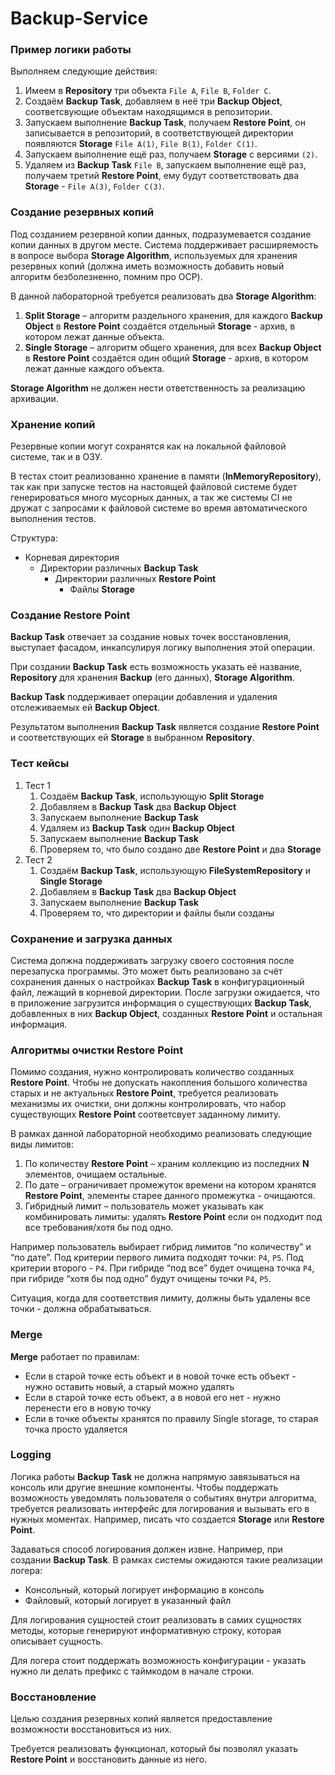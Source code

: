 # Backup-Service


### Пример логики работы

Выполняем следующие действия:

1. Имеем в **Repository** три объекта `File A`, `File B`, `Folder C`.
2. Создаём **Backup Task**, добавляем в неё три **Backup Object**, соответсвующие объектам находящимся в репозитории.
3. Запускаем выполнение **Backup Task**, получаем **Restore Point**, он записывается в репозиторий, в соответствующей директории появляются **Storage** `File A(1)`, `File B(1)`, `Folder C(1)`.
4. Запускаем выполнение ещё раз, получаем **Storage** с версиями `(2)`.
5. Удаляем из **Backup Task** `File B`, запускаем выполнение ещё раз, получаем третий **Restore Point**, ему будут соответствовать два **Storage** - `File A(3)`, `Folder C(3)`.

### Создание резервных копий

Под созданием резервной копии данных, подразумевается создание копии данных в другом месте. Система поддерживает расширяемость в вопросе выбора **Storage Algorithm**, используемых для хранения резервных копий (должна иметь возможность добавить новый алгоритм безболезненно, помним про OCP). 

В данной лабораторной требуется реализовать два **Storage Algorithm**:

1. **Split Storage** – алгоритм раздельного хранения, для каждого **Backup Object** в **Restore Point** создаётся отдельный **Storage** - архив, в котором лежат данные объекта.
2. **Single Storage** – алгоритм общего хранения, для всех **Backup Object** в **Restore Point** создаётся один общий **Storage** - архив, в котором лежат данные каждого объекта.

**Storage Algorithm** не должен нести ответственность за реализацию архивации. 

### Хранение копий

Резервные копии могут сохранятся как на локальной файловой системе, так и в ОЗУ.

В тестах стоит реализованно хранение в памяти (**InMemoryRepository**), так как при запуске тестов на настоящей файловой системе будет генерироваться много мусорных данных, а так же системы CI не дружат с запросами к файловой системе во время автоматического выполнения тестов.

Структура:

- Корневая директория
    - Директории различных **Backup Task**
        - Директории различных **Restore Point**
            - Файлы **Storage**

### Создание Restore Point

**Backup Task** отвечает за создание новых точек восстановления, выступает фасадом, инкапсулируя логику выполнения этой операции. 

При создании **Backup Task** есть возможность указать её название, **Repository** для хранения **Backup** (его данных), **Storage Algorithm**.

**Backup Task** поддерживает операции добавления и удаления отслеживаемых ей **Backup Object**.

Результатом выполнения **Backup Task** является создание **Restore Point** и соответствующих ей **Storage** в выбранном **Repository**.

### Тест кейсы

1. Тест 1
    1. Создаём **Backup Task**, использующую **Split Storage**
    2. Добавляем в **Backup Task** два **Backup Object**
    3. Запускаем выполнение **Backup Task**
    4. Удаляем из **Backup Task** один **Backup Object**
    5. Запускаем выполнение **Backup Task**
    6. Проверяем то, что было создано две **Restore Point** и два **Storage**
2. Тест 2
    1. Создаём **Backup Task**, использующую **FileSystemRepository** и **Single Storage**
    2. Добавляем в **Backup Task** два **Backup Object**
    3. Запускаем выполнение **Backup Task**
    4. Проверяем то, что директории и файлы были созданы
### Сохранение и загрузка данных

Система должна поддерживать загрузку своего состояния после перезапуска программы. Это может быть реализовано за счёт сохранения данных о настройках **Backup Task** в конфигурационный файл, лежащий в корневой директории. После загрузки ожидается, что в приложение загрузится информация о существующих **Backup Task**, добавленных в них **Backup Object**, созданных **Restore Point** и остальная информация.

### Алгоритмы очистки Restore Point

Помимо создания, нужно контролировать количество созданных **Restore Point**. Чтобы не допускать накопления большого количества старых и не актуальных **Restore Point**, требуется реализовать механизмы их очистки, они должны контролировать, что набор существующих **Restore Point** соответсвует заданному лимиту.

В рамках данной лабораторной необходимо реализовать следующие виды лимитов:

1. По количеству **Restore Point** – храним коллекцию из последних **N** элементов, очищаем остальные.
2. По дате – ограничивает промежуток времени на котором хранятся **Restore Point**, элементы старее данного промежутка - очищаются.
3. Гибридный лимит – пользователь может указывать как комбинировать лимиты: удалять **Restore Point** если он подходит под все требования/хотя бы под одно.

Например пользователь выбирает гибрид лимитов “по количеству” и “по дате”. Под критерии первого лимита подходят точки: `P4`, `P5`. Под критерии второго - `P4`. При гибриде “под все” будет очищена точка `P4`, при гибриде “хотя бы под одно” будут очищены точки `P4`, `P5`.

Ситуация, когда для соответствия лимиту, должны быть удалены все точки - должна обрабатываться.

### Merge

**Merge** работает по правилам:

- Если в старой точке есть объект и в новой точке есть объект - нужно оставить новый, а старый можно удалять
- Если в старой точке есть объект, а в новой его нет - нужно перенести его в новую точку
- Если в точке объекты хранятся по правилу Single storage, то старая точка просто удаляется
### Logging

Логика работы **Backup Task** не должна напрямую завязываться на консоль или другие внешние компоненты. Чтобы поддержать возможность уведомлять пользователя о событиях внутри алгоритма, требуется реализовать интерфейс для логирования и вызывать его в нужных моментах. Например, писать что создается **Storage** или **Restore Point**. 

Задаваться способ логирования должен извне. Например, при создании **Backup Task**. В рамках системы ожидаются такие реализации логера:

- Консольный, который логирует информацию в консоль
- Файловый, который логирует в указанный файл

Для логирования сущностей стоит реализовать в самих сущностях методы, которые генерируют информативную строку, которая описывает сущность.

Для логера стоит поддержать возможность конфигурации - указать нужно ли делать префикс с таймкодом в начале строки.

### Восстановление

Целью создания резервных копий является предоставление возможности восстановиться из них. 

Требуется реализовать функционал, который бы позволял указать **Restore Point** и восстановить данные из него.
